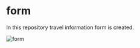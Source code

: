 # form
In this repository travel information form is created.

![form](https://user-images.githubusercontent.com/92078186/153706523-7eacdc85-6b6c-4d1d-bba2-4994702edd2f.png)

